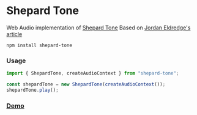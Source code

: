 # Shepard Tone

Web Audio implementation of [Shepard Tone](https://en.wikipedia.org/wiki/Shepard_tone)
Based on [Jordan Eldredge's article](https://jordaneldredge.com/blog/creating-the-shepard-tone-audio-illusion-with-javascript/)

```
npm install shepard-tone
```

### Usage

```javascript
import { ShepardTone, createAudioContext } from "shepard-tone";

const shepardTone = new ShepardTone(createAudioContext());
shepardTone.play();
```

### [Demo](https://515ut.csb.app/)
